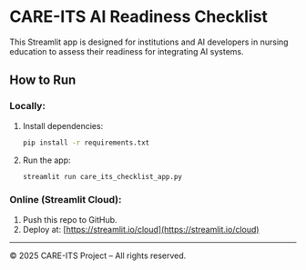 
# CARE-ITS AI Readiness Checklist

This Streamlit app is designed for institutions and AI developers in nursing education to assess their readiness for integrating AI systems.

## How to Run

### Locally:
1. Install dependencies:
   ```bash
   pip install -r requirements.txt
   ```
2. Run the app:
   ```bash
   streamlit run care_its_checklist_app.py
   ```

### Online (Streamlit Cloud):
1. Push this repo to GitHub.
2. Deploy at: [https://streamlit.io/cloud](https://streamlit.io/cloud)

---

© 2025 CARE-ITS Project – All rights reserved.
